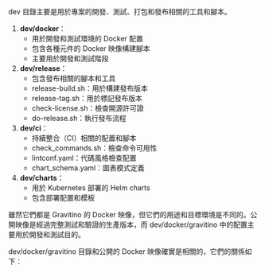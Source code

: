 dev 目錄主要是用於專案的開發、測試、打包和發布相關的工具和腳本。

1. **dev/docker**：
    - 用於開發和測試環境的 Docker 配置
    - 包含各種元件的 Docker 映像構建腳本
    - 主要用於開發和測試階段
2. **dev/release**：
    - 包含發布相關的腳本和工具
    - release-build.sh：用於構建發布版本
    - release-tag.sh：用於標記發布版本
    - check-license.sh：檢查開源許可證
    - do-release.sh：執行發布流程
3. **dev/ci**：
    - 持續整合（CI）相關的配置和腳本
    - check_commands.sh：檢查命令可用性
    - lintconf.yaml：代碼風格檢查配置
    - chart_schema.yaml：圖表模式定義
4. **dev/charts**：
    - 用於 Kubernetes 部署的 Helm charts
    - 包含部署配置和模板




雖然它們都是 Gravitino 的 Docker 映像，但它們的用途和目標環境是不同的。公開映像是經過完整測試和驗證的生產版本，而 dev/docker/gravitino 中的配置主要用於開發和測試目的。

dev/docker/gravitino 目錄和公開的 Docker 映像確實是相關的，它們的關係如下：
